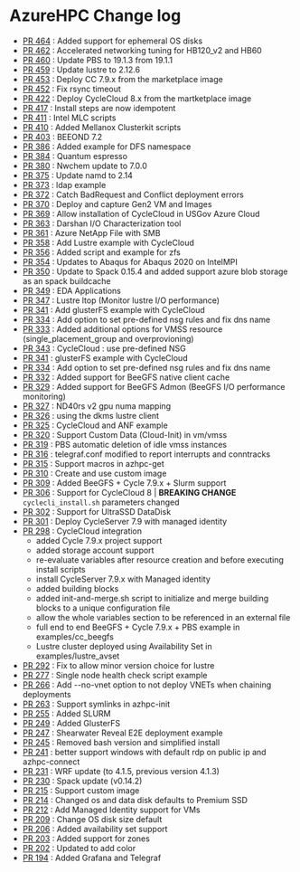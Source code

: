 # AzureHPC Change log

- [PR 464](https://github.com/Azure/azurehpc/pull/464) : Added support for ephemeral OS disks
- [PR 462](https://github.com/Azure/azurehpc/pull/462) : Accelerated networking tuning for HB120_v2 and HB60
- [PR 460](https://github.com/Azure/azurehpc/pull/460) : Update PBS to 19.1.3 from 19.1.1
- [PR 459](https://github.com/Azure/azurehpc/pull/459) : Update lustre to 2.12.6
- [PR 453](https://github.com/Azure/azurehpc/pull/453) : Deploy CC 7.9.x from the marketplace image
- [PR 452](https://github.com/Azure/azurehpc/pull/452) : Fix rsync timeout
- [PR 422](https://github.com/Azure/azurehpc/pull/422) : Deploy CycleCloud 8.x from the martketplace image
- [PR 417](https://github.com/Azure/azurehpc/pull/417) : Install steps are now idempotent
- [PR 411](https://github.com/Azure/azurehpc/pull/410) : Intel MLC scripts
- [PR 410](https://github.com/Azure/azurehpc/pull/410) : Added Mellanox Clusterkit scripts
- [PR 403](https://github.com/Azure/azurehpc/pull/403) : BEEOND 7.2
- [PR 386](https://github.com/Azure/azurehpc/pull/386) : Added example for DFS namespace
- [PR 384](https://github.com/Azure/azurehpc/pull/384) : Quantum espresso
- [PR 380](https://github.com/Azure/azurehpc/pull/380) : Nwchem update to 7.0.0
- [PR 375](https://github.com/Azure/azurehpc/pull/375) : Update namd to 2.14
- [PR 373](https://github.com/Azure/azurehpc/pull/373) : ldap example
- [PR 372](https://github.com/Azure/azurehpc/pull/372) : Catch BadRequest and Conflict deployment errors
- [PR 370](https://github.com/Azure/azurehpc/pull/370) : Deploy and capture Gen2 VM and Images
- [PR 369](https://github.com/Azure/azurehpc/pull/369) : Allow installation of CycleCloud in USGov Azure Cloud
- [PR 363](https://github.com/Azure/azurehpc/pull/363) : Darshan I/O Characterization tool
- [PR 361](https://github.com/Azure/azurehpc/pull/361) : Azure NetApp File with SMB
- [PR 358](https://github.com/Azure/azurehpc/pull/358) : Add Lustre example with CycleCloud
- [PR 356](https://github.com/Azure/azurehpc/pull/356) : Added script and example for zfs 
- [PR 354](https://github.com/Azure/azurehpc/pull/354) : Updates to Abaqus for Abaqus 2020 on IntelMPI 
- [PR 350](https://github.com/Azure/azurehpc/pull/350) : Update to Spack 0.15.4 and added support azure blob storage as an spack buildcache
- [PR 349](https://github.com/Azure/azurehpc/pull/349) : EDA Applications
- [PR 347](https://github.com/Azure/azurehpc/pull/347) : Lustre ltop (Monitor lustre I/O performance)
- [PR 341](https://github.com/Azure/azurehpc/pull/341) : Add glusterFS example with CycleCloud
- [PR 334](https://github.com/Azure/azurehpc/pull/334) : Add option to set pre-defined nsg rules and fix dns name 
- [PR 333](https://github.com/Azure/azurehpc/pull/333) : Added additional options for VMSS resource (single_placement_group and overprovioning) 
- [PR 343](https://github.com/Azure/azurehpc/pull/343) : CycleCloud : use pre-defined NSG
- [PR 341](https://github.com/Azure/azurehpc/pull/341) : glusterFS example with CycleCloud
- [PR 334](https://github.com/Azure/azurehpc/pull/334) : Add option to set pre-defined nsg rules and fix dns name
- [PR 332](https://github.com/Azure/azurehpc/pull/332) : Added support for BeeGFS native client cache
- [PR 329](https://github.com/Azure/azurehpc/pull/329) : Added support for BeeGFS Admon (BeeGFS I/O performance monitoring)
- [PR 327](https://github.com/Azure/azurehpc/pull/327) : ND40rs v2 gpu numa mapping
- [PR 326](https://github.com/Azure/azurehpc/pull/326) : using the dkms lustre client 
- [PR 325](https://github.com/Azure/azurehpc/pull/325) : CycleCloud and ANF example 
- [PR 320](https://github.com/Azure/azurehpc/pull/320) : Support Custom Data (Cloud-Init) in vm/vmss
- [PR 319](https://github.com/Azure/azurehpc/pull/319) : PBS automatic deletion of idle vmss instances
- [PR 316](https://github.com/Azure/azurehpc/pull/316) : telegraf.conf modified to report interrupts and conntracks
- [PR 315](https://github.com/Azure/azurehpc/pull/315) : Support macros in azhpc-get
- [PR 310](https://github.com/Azure/azurehpc/pull/310) : Create and use custom image
- [PR 309](https://github.com/Azure/azurehpc/pull/309) : Added BeeGFS + Cycle 7.9.x + Slurm support
- [PR 306](https://github.com/Azure/azurehpc/pull/306) : Support for CycleCloud 8 | **BREAKING CHANGE** `cyclecli_install.sh` parameters changed
- [PR 302](https://github.com/Azure/azurehpc/pull/302) : Support for UltraSSD DataDisk
- [PR 301](https://github.com/Azure/azurehpc/pull/301) : Deploy CycleServer 7.9 with managed identity
- [PR 298](https://github.com/Azure/azurehpc/pull/298) : CycleCloud integration
    - added Cycle 7.9.x project support
    - added storage account support
    - re-evaluate variables after resource creation and before executing install scripts
    - install CycleServer 7.9.x with Managed identity
    - added building blocks
    - added init-and-merge.sh script to initialize and merge building blocks to a unique configuration file
    - allow the whole variables section to be referenced in an external file
    - full end to end BeeGFS + Cycle 7.9.x + PBS example in examples/cc_beegfs
    - Lustre cluster deployed using Availability Set in examples/lustre_avset
- [PR 292](https://github.com/Azure/azurehpc/pull/277) : Fix to allow minor version choice for lustre
- [PR 277](https://github.com/Azure/azurehpc/pull/277) : Single node health check script example
- [PR 266](https://github.com/Azure/azurehpc/pull/266) : Add --no-vnet option to not deploy VNETs when chaining deployments
- [PR 263](https://github.com/Azure/azurehpc/pull/263) : Support symlinks in azhpc-init
- [PR 255](https://github.com/Azure/azurehpc/pull/255) : Added SLURM
- [PR 249](https://github.com/Azure/azurehpc/pull/249) : Added GlusterFS
- [PR 247](https://github.com/Azure/azurehpc/pull/247) : Shearwater Reveal E2E deployment example
- [PR 245](https://github.com/Azure/azurehpc/pull/245) : Removed bash version and simplified install
- [PR 241](https://github.com/Azure/azurehpc/pull/241) : better support windows with default rdp on public ip and azhpc-connect 
- [PR 231](https://github.com/Azure/azurehpc/pull/231) : WRF update (to 4.1.5, previous version 4.1.3) 
- [PR 230](https://github.com/Azure/azurehpc/pull/230) : Spack update (v0.14.2)
- [PR 215](https://github.com/Azure/azurehpc/pull/215) : Support custom image
- [PR 214](https://github.com/Azure/azurehpc/pull/214) : Changed os and data disk defaults to Premium SSD
- [PR 212](https://github.com/Azure/azurehpc/pull/212) : Add Managed Identity support for VMs
- [PR 209](https://github.com/Azure/azurehpc/pull/209) : Change OS disk size default
- [PR 206](https://github.com/Azure/azurehpc/pull/206) : Added availability set support 
- [PR 203](https://github.com/Azure/azurehpc/pull/203) : Added support for zones 
- [PR 202](https://github.com/Azure/azurehpc/pull/202) : Updated to add color 
- [PR 194](https://github.com/Azure/azurehpc/pull/194) : Added Grafana and Telegraf 

